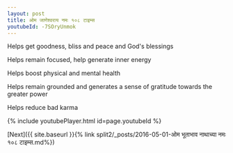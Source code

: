 ```yaml
---
layout: post
title: ओम जाणेश्वराय नमः १०८ टाइम्स
youtubeId: -7SOryUnmok
---
```

 
 
Helps get goodness, bliss and peace and God's blessings
 
Helps remain focused, help generate inner energy 
 
Helps boost physical and mental health 
 
Helps remain grounded and generates a sense of gratitude towards the greater power 
 
Helps reduce bad karma
 
 
 
 


{% include youtubePlayer.html id=page.youtubeId %}
 
[Next]({{ site.baseurl }}{% link  split2/_posts/2016-05-01-ओम भूताभाव नाथाच्या नमः १०८ टाइम्स.md%})
 
